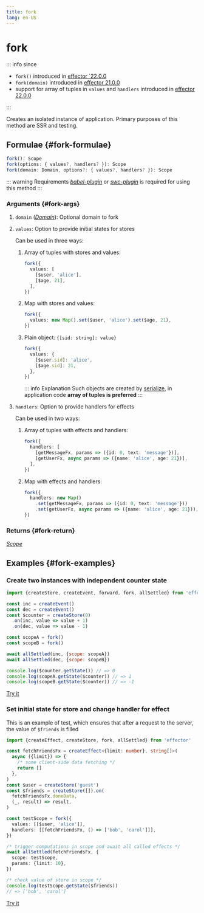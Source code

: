 ```yaml
---
title: fork
lang: en-US
---
```


# fork

::: info since

- `fork()` introduced in [effector `22.0.0](https://changelog.effector.dev/#effector-22-0-0)
- `fork(domain)` introduced in [effector 21.0.0](https://changelog.effector.dev/#effector-21-0-0)
- support for array of tuples in `values` and `handlers` introduced in [effector 22.0.0](https://changelog.effector.dev/#effector-22-0-0)

:::

Creates an isolated instance of application.
Primary purposes of this method are SSR and testing.

## Formulae {#fork-formulae}

```ts
fork(): Scope
fork(options: { values?, handlers? }): Scope
fork(domain: Domain, options?: { values?, handlers? }): Scope
```

::: warning Requirements
[_babel-plugin_](/api/effector/babel-plugin.md) or [_swc-plugin_](https://github.com/effector/swc-plugin) is required for using this method
:::

### Arguments {#fork-args}

1. `domain` ([_Domain_](/api/effector/Domain.md)): Optional domain to fork
2. `values`: Option to provide initial states for stores

   Can be used in three ways:

   1. Array of tuples with stores and values:

      ```ts
      fork({
        values: [
          [$user, 'alice'],
          [$age, 21],
        ],
      })
      ```

   2. Map with stores and values:

      ```ts
      fork({
        values: new Map().set($user, 'alice').set($age, 21),
      })
      ```

   3. Plain object: `{[sid: string]: value}`

      ```ts
      fork({
        values: {
          [$user.sid]: 'alice',
          [$age.sid]: 21,
        },
      })
      ```

      ::: info Explanation
      Such objects are created by [serialize](/api/effector/serialize.md), in application code **array of tuples is preferred**
      :::

3. `handlers`: Option to provide handlers for effects

   Can be used in two ways:

   1. Array of tuples with effects and handlers:

      ```ts
      fork({
        handlers: [
          [getMessageFx, params => ({id: 0, text: 'message'})],
          [getUserFx, async params => ({name: 'alice', age: 21})],
        ],
      })
      ```

   2. Map with effects and handlers:

      ```ts
      fork({
        handlers: new Map()
          .set(getMessageFx, params => ({id: 0, text: 'message'}))
          .set(getUserFx, async params => ({name: 'alice', age: 21})),
      })
      ```

### Returns {#fork-return}

[_Scope_](/api/effector/Scope.md)

## Examples {#fork-examples}

### Create two instances with independent counter state

```js
import {createStore, createEvent, forward, fork, allSettled} from 'effector'

const inc = createEvent()
const dec = createEvent()
const $counter = createStore(0)
  .on(inc, value => value + 1)
  .on(dec, value => value - 1)

const scopeA = fork()
const scopeB = fork()

await allSettled(inc, {scope: scopeA})
await allSettled(dec, {scope: scopeB})

console.log($counter.getState()) // => 0
console.log(scopeA.getState($counter)) // => 1
console.log(scopeB.getState($counter)) // => -1
```

[Try it](https://share.effector.dev/dBSC59h8)

### Set initial state for store and change handler for effect

This is an example of test, which ensures that after a request to the server, the value of `$friends` is filled

```ts
import {createEffect, createStore, fork, allSettled} from 'effector'

const fetchFriendsFx = createEffect<{limit: number}, string[]>(
  async ({limit}) => {
    /* some client-side data fetching */
    return []
  },
)
const $user = createStore('guest')
const $friends = createStore([]).on(
  fetchFriendsFx.doneData,
  (_, result) => result,
)

const testScope = fork({
  values: [[$user, 'alice']],
  handlers: [[fetchFriendsFx, () => ['bob', 'carol']]],
})

/* trigger computations in scope and await all called effects */
await allSettled(fetchFriendsFx, {
  scope: testScope,
  params: {limit: 10},
})

/* check value of store in scope */
console.log(testScope.getState($friends))
// => ['bob', 'carol']
```

[Try it](https://share.effector.dev/gnNbGZuu)
